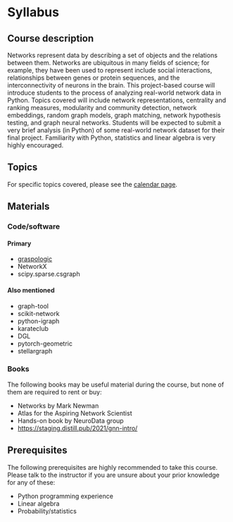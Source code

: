 # Syllabus

## Course description
Networks represent data by describing a set of objects and the relations between them. Networks are ubiquitous in many fields of science; for example, they have been used to represent include social interactions, relationships between genes or protein sequences, and the interconnectivity of neurons in the brain. This project-based course will introduce students to the process of analyzing real-world network data in Python. Topics covered will include network representations, centrality and ranking measures, modularity and community detection, network embeddings, random graph models, graph matching, network hypothesis testing, and graph neural networks. Students will be expected to submit a very brief analysis (in Python) of some real-world network dataset for their final project. Familiarity with Python, statistics and linear algebra is very highly encouraged.

## Topics
For specific topics covered, please see the [calendar page](page:calendar).

## Materials
### Code/software
#### Primary
- [graspologic](https://github.com/microsoft/graspologic)
- NetworkX
- scipy.sparse.csgraph

#### Also mentioned 
- graph-tool
- scikit-network
- python-igraph
- karateclub
- DGL
- pytorch-geometric
- stellargraph

### Books
The following books may be useful material during the course, but none of them are
required to rent or buy:
- Networks by Mark Newman
- Atlas for the Aspiring Network Scientist
- Hands-on book by NeuroData group
- https://staging.distill.pub/2021/gnn-intro/

## Prerequisites
The following prerequisites are highly recommended to take this course. Please talk to 
the instructor if you are unsure about your prior knowledge for any of these:
- Python programming experience 
- Linear algebra 
- Probability/statistics